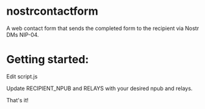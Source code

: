 # nostrcontactform
A web contact form that sends the completed form to the recipient via Nostr DMs NIP-04.

# Getting started:
Edit script.js

Update RECIPIENT_NPUB and RELAYS with your desired npub and relays.

That's it!
